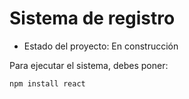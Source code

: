 # Sistema de registro 
- Estado del proyecto: En construcción

Para ejecutar el sistema, debes poner:

```npm install react```
